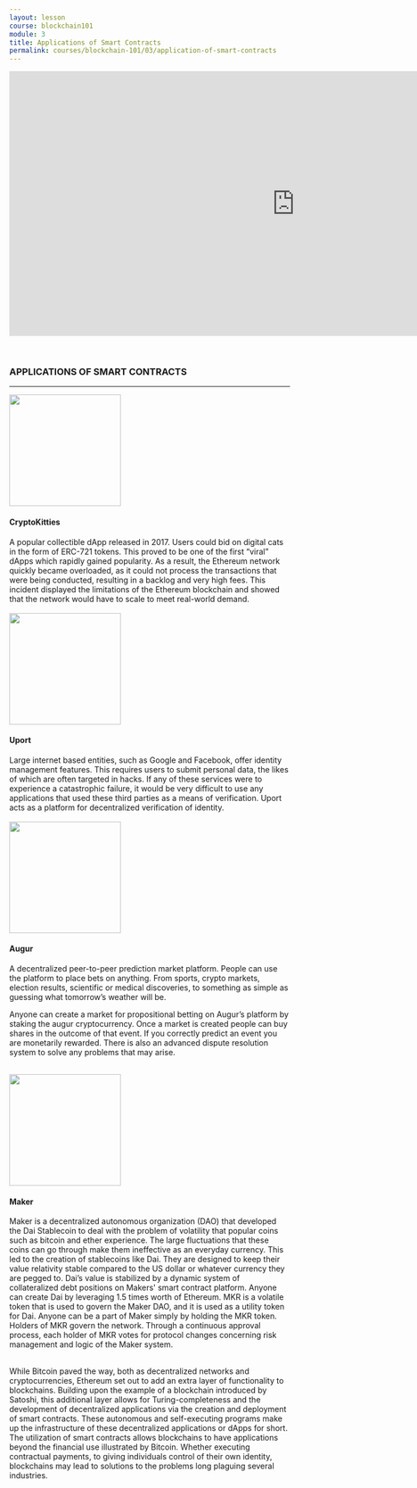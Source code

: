 ```yaml
---
layout: lesson
course: blockchain101
module: 3
title: Applications of Smart Contracts
permalink: courses/blockchain-101/03/application-of-smart-contracts
---
```


<span>
<div style="text-align: center;">

<iframe width="1024" height="475" src="https://www.youtube.com/embed/sUXTl4TMUlc?rel=0" frameborder="0" allow="accelerometer; autoplay; encrypted-media; gyroscope; picture-in-picture" allowfullscreen></iframe>

</div>

&nbsp;
<h3>APPLICATIONS OF SMART CONTRACTS</h3>
<hr />
<div class="tealCallout">
    <img class="alignleft wp-image-10183 size-thumbnail" src="https://theblockchaininstitute.org/wp-content/uploads/2019/02/cryptokitties-200x200.png" alt="" width="200" height="200" />
    <div class="textRight">
    	<h4>CryptoKitties</h4>
   		<span>A popular collectible dApp released in 2017. Users could bid on digital cats in the form of ERC-721 tokens. This proved to be one of the first “viral” dApps which rapidly gained popularity. As a result, the Ethereum network quickly became overloaded, as it could not process the transactions that were being conducted, resulting in a backlog and very high fees. This incident displayed the limitations of the Ethereum blockchain and showed that the network would have to scale to meet real-world demand.</span>
    </div></div>

</div>
<br>
<div class="tealCallout">
    <img class="alignleft wp-image-10185 size-thumbnail" src="https://theblockchaininstitute.org/wp-content/uploads/2019/02/uport-200x200.png" alt="" width="200" height="200" />
    <div class="textRight">
    	<h4>Uport</h4>
   		<span>Large internet based entities, such as Google and Facebook, offer identity management features. </span><span style="font-weight: 400;">This requires users to submit personal data, the likes of which are often targeted in hacks. </span><span style="font-weight: 400;">If any of these services were to experience a catastrophic failure, it would be very difficult to use any applications that used these third parties as a means of verification. Uport acts as a platform for decentralized verification of identity.</span>
    </div></div>

<br>
<div class="tealCallout">
    <img class="alignleft wp-image-10182 size-thumbnail" src="https://theblockchaininstitute.org/wp-content/uploads/2019/02/Augur-200x200.jpg" alt="" width="200" height="200" />
    <div class="textRight">
    	<h4>Augur</h4>
   		<span>A decentralized peer-to-peer prediction market platform. People can use the platform to place bets on anything. From sports, crypto markets, election results, scientific or medical discoveries, to something as simple as guessing what tomorrow’s weather will be.</span>

<span style="font-weight: 400;">Anyone can create a market for propositional betting on Augur’s platform by staking the augur cryptocurrency. Once a market is created people can buy shares in the outcome of that event. If you correctly predict an event you are monetarily rewarded. There is also an advanced dispute resolution system to solve any problems that may arise.</span>
    </div></div>

<br>

<div class="tealCallout">
    <img class="alignleft wp-image-10184 size-thumbnail" src="https://theblockchaininstitute.org/wp-content/uploads/2019/02/maker-200x200.jpg" alt="" width="200" height="200" />
    <div class="textRight">
    	<h4>Maker</h4>
   		<span>Maker is a decentralized autonomous organization (DAO) that developed the Dai Stablecoin to deal with the problem of volatility that popular coins such as bitcoin and ether experience. The large fluctuations that these coins can go through make them ineffective as an everyday currency. </span><span style="font-weight: 400;">This led to the creation of stablecoins like Dai. They are designed to keep their value relativity stable compared to the US dollar or whatever currency they are pegged to. Dai’s value is stabilized by a dynamic system of collateralized debt positions on Makers' smart contract platform. Anyone can create Dai by leveraging 1.5 times worth of Ethereum. </span><span style="font-weight: 400;">MKR is a volatile token that is used to govern the Maker DAO, and it is used as a utility token for Dai. Anyone can be a part of Maker simply by holding the MKR token. Holders of MKR govern the network. Through a continuous approval process, each holder of MKR votes for protocol changes concerning risk management and logic of the Maker system. </span>
    </div></div>

<br>

<span style="font-weight: 400;">While Bitcoin paved the way, both as decentralized networks and cryptocurrencies, Ethereum set out to add an extra layer of functionality to blockchains. Building upon the example of a blockchain introduced by Satoshi, this additional layer allows for Turing-completeness and the development of decentralized applications via the creation and deployment of smart contracts. These autonomous and self-executing programs make up the infrastructure of these decentralized applications or dApps for short. The utilization of smart contracts allows blockchains to have applications beyond the financial use illustrated by Bitcoin. Whether executing contractual payments, to giving individuals control of their own identity, blockchains may lead to solutions to the problems long plaguing several industries.</span></span>
